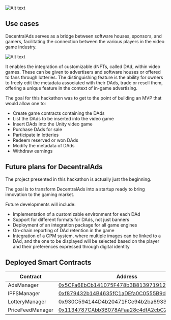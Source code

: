 ![Alt text](https://raw.githubusercontent.com/trumanfun/DecentralAds/blob/main/presentation/Presentation_01.png)


## Use cases
DecentralAds serves as a bridge between software houses, sponsors, and gamers, facilitating the connection between the various players in the video game industry.

![Alt text](https://raw.githubusercontent.com/trumanfun/DecentralAds/blob/main/presentation/Presentation_03.png)

It enables the integration of customizable dNFTs, called DAd, within video games. These can be given to advertisers and software houses or offered to fans through lotteries. The distinguishing feature is the ability for owners to freely edit the metadata associated with their DAds, trade or resell them, offering a unique feature in the context of in-game advertising.

The goal for this hackathon was to get to the point of building an MVP that would allow one to:
- Create game contracts containing the DAds
- List the DAds to be inserted into the video game
- Insert DAds into the Unity video game
- Purchase DAds for sale
- Participate in lotteries
- Redeem reserved or won DAds
- Modify the metadata of DAds
- Withdraw earnings

## Future plans for DecentralAds
The project presented in this hackathon is actually just the beginning.

The goal is to transform DecentralAds into a startup ready to bring innovation to the gaming market.

Future developments will include:
- Implementation of a customizable environment for each DAd
- Support for different formats for DAds, not just banners
- Deployment of an integration package for all game engines
- On-chain reporting of DAd retention in the game
- Integration of a CPM system, where multiple images can be linked to a DAd, and the one to be displayed will be selected based on the player and their preferences expressed through digital identity



## Deployed Smart Contracts
| Contract | Address
| ----------- | ----------- |
| AdsManager | [0x5CFa6EbCb141075F478b3B8139719124D15a7eF8](https://testnet.bscscan.com/address/0x5CFa6EbCb141075F478b3B8139719124D15a7eF8) |
| IPFSManager | [0xf879432b14B4635fC1aDEfa0C0555B9db60936C6](https://testnet.bscscan.com/address/0xf879432b14B4635fC1aDEfa0C0555B9db60936C6) |
| LotteryManager | [0x930C594144D4b20471FCe94b2ba69336492Fd4e3](https://testnet.bscscan.com/address/0x930C594144D4b20471FCe94b2ba69336492Fd4e3) |
| PriceFeedManager | [0x1134787CAbb3B078AFaa28c4dfA2cbC236b8C6A9](https://testnet.bscscan.com/address/0x1134787CAbb3B078AFaa28c4dfA2cbC236b8C6A9) |
